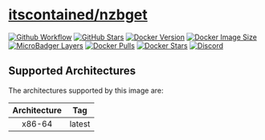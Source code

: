 # [itscontained/nzbget](https://github.com/itscontained/nzbget)
[![Github Workflow](https://img.shields.io/github/workflow/status/itscontained/nzbget/Check%20and%20Push?labelColor=555555&logoColor=ffffff&style=for-the-badge&logo=github)](https://github.com/itscontained/nzbget/actions?query=workflow%3A%22Check+and+Push%22)
[![GitHub Stars](https://img.shields.io/github/stars/itscontained/nzbget.svg?color=00E5D2&labelColor=555555&logoColor=ffffff&style=for-the-badge&logo=github)](https://github.com/itscontained/nzbget)
[![Docker Version](https://img.shields.io/docker/v/itscontained/nzbget.svg?sort=semver&color=00E5D2&labelColor=555555&logoColor=ffffff&style=for-the-badge&logo=docker)](https://hub.docker.com/r/itscontained/nzbget/tags)
[![Docker Image Size](https://img.shields.io/docker/image-size/itscontained/nzbget.svg?sort=semver&color=00E5D2&labelColor=555555&logoColor=ffffff&style=for-the-badge&logo=docker)](https://hub.docker.com/r/itscontained/nzbget/tags)
[![MicroBadger Layers](https://img.shields.io/microbadger/layers/itscontained/nzbget.svg?color=00E5D2&labelColor=555555&logoColor=ffffff&style=for-the-badge&logo=docker)](https://microbadger.com/images/itscontained/nzbget)
[![Docker Pulls](https://img.shields.io/docker/pulls/itscontained/nzbget.svg?color=00E5D2&labelColor=555555&logoColor=ffffff&style=for-the-badge&label=pulls&logo=docker)](https://hub.docker.com/r/itscontained/nzbget)
[![Docker Stars](https://img.shields.io/docker/stars/itscontained/nzbget.svg?color=00E5D2&labelColor=555555&logoColor=ffffff&style=for-the-badge&label=stars&logo=docker)](https://hub.docker.com/r/itscontained/nzbget)
[![Discord](https://img.shields.io/discord/734273194818535474?color=00E5D2&labelColor=555555&logoColor=ffffff&style=for-the-badge&label=discord&logo=discord)](https://discord.gg/eT6crpT)

## Supported Architectures
The architectures supported by this image are:

| Architecture | Tag |
| :----: | --- |
| x86-64 | latest |
